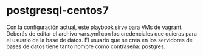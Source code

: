 # postgresql-centos7
Con la configuración actual, este playbook sirve para VMs de vagrant.
Deberás de editar el archivo vars.yml con los credenciales que quieras para el usuario de la base de datos.
El usuario que se crea en los servidores de bases de datos tiene tanto nombre como contraseña: postgres.
